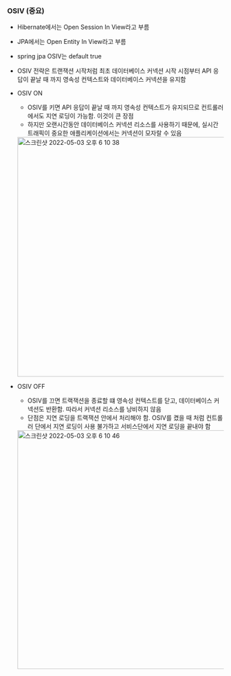 ### OSIV (중요)
  - Hibernate에서는 Open Session In View라고 부름
  - JPA에서는 Open Entity In View라고 부름
  - spring jpa OSIV는 default true
  - OSIV 전략은 트랜잭션 시작처럼 최초 데이터베이스 커넥션 시작 시점부터 API 응답이 끝날 때 까지 영속성 컨텍스트와 데이터베이스 커넥션을 유지함
  - OSIV ON
    - OSIV를 키면 API 응답이 끝날 때 까지 영속성 컨텍스트가 유지되므로 컨트롤러에서도 지연 로딩이 가능함. 이것이 큰 장점
    - 하지만 오랜시간동안 데이터베이스 커넥션 리소스를 사용하기 때문에, 실시간 트래픽이 중요한 애플리케이션에서는 커넥션이 모자랄 수 있음
    <img width="558" alt="스크린샷 2022-05-03 오후 6 10 38" src="https://user-images.githubusercontent.com/67041069/166429253-87a15ee2-c25f-4270-8819-8c4fa5089ef3.png">
  
  - OSIV OFF
    - OSIV를 끄면 트랙잭션을 종료할 떄 영속성 컨텍스트를 닫고, 데이터베이스 커넥션도 반환함. 따라서 커넥션 리소스를 낭비하지 않음
    - 단점은 지연 로딩을 트랙잭션 안에서 처리해야 함. OSIV를 켰을 때 처럼 컨트롤러 단에서 지연 로딩이 사용 불가하고 서비스단에서 지연 로딩을 끝내야 함
    <img width="556" alt="스크린샷 2022-05-03 오후 6 10 46" src="https://user-images.githubusercontent.com/67041069/166429265-e1bce7ca-4194-4df7-bdc1-a0c08fb80447.png">

